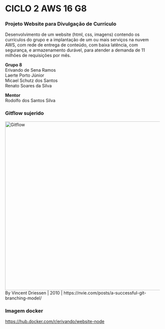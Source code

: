 # CICLO 2 AWS 16 G8

### Projeto Website para Divulgação de Currículo  
Desenvolvimento de um website (html, css, imagens) contendo os currículos do grupo e a implantação de um ou mais serviços na nuvem AWS, com rede de entrega de conteúdo, com baixa latência, com segurança, e armazenamento durável, para atender a demanda de 11 milhões de requisições por mês.  

**Grupo 8**  
Erivando de Sena Ramos  
Laerte Porto Júnior  
Micael Schutz dos Santos  
Renato Soares da Silva  

**Mentor**  
Rodolfo dos Santos Silva

### Gitflow sujerido
<img width=550px src="https://nvie.com/img/git-model@2x.png" alt="Gitflow">  
By Vincent Driessen | 2010 | https://nvie.com/posts/a-successful-git-branching-model/

### Imagem docker
https://hub.docker.com/r/erivando/website-node